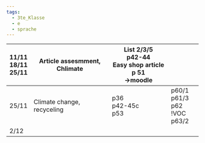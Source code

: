 ```yaml
---
tags:
  - 3te_Klasse
  - e
  - sprache
---
```


| 11/11<br>18/11<br>25/11 | Article assesmment, Chlimate | List 2/3/5<br>p42-44<br>Easy shop article p 51<br>→moodle |                                     |
| ----------------------- | ---------------------------- | --------------------------------------------------------- | ----------------------------------- |
| 25/11                   | Climate change, recyceling   | p36<br>p42-45c<br>p53                                     | p60/1<br>p61/3<br>p62 !VOC<br>p63/2 |
| 2/12                    |                              |                                                           |                                     |